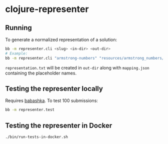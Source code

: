# clojure-representer

## Running

To generate a normalized representation of a solution:

``` sh
bb -m representer.cli <slug> <in-dir> <out-dir>
# Example: 
bb -m representer.cli "armstrong-numbers" "resources/armstrong_numbers/0/" "resources/armstrong_numbers/0/"
```

`representation.txt` will be created in `out-dir` along with `mapping.json` containing the placeholder names.

## Testing the representer locally

Requires [babashka](https://github.com/babashka/babashka). To test 100 submissions:

``` sh
bb -m representer.test
```

## Testing the representer in Docker

``` sh
./bin/run-tests-in-docker.sh
```